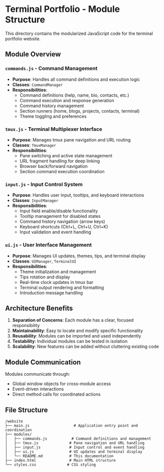 # Terminal Portfolio - Module Structure

This directory contains the modularized JavaScript code for the terminal portfolio website.

## Module Overview

### `commands.js` - Command Management
- **Purpose**: Handles all command definitions and execution logic
- **Classes**: `CommandManager`
- **Responsibilities**:
  - Command definitions (help, name, bio, contacts, etc.)
  - Command execution and response generation
  - Command history management
  - Section runners (home, blogs, projects, contacts, terminal)
  - Theme toggling and preferences

### `tmux.js` - Terminal Multiplexer Interface
- **Purpose**: Manages tmux pane navigation and URL routing
- **Classes**: `TmuxManager`
- **Responsibilities**:
  - Pane switching and active state management
  - URL fragment handling for deep linking
  - Browser back/forward navigation
  - Section command execution coordination

### `input.js` - Input Control System
- **Purpose**: Handles user input, tooltips, and keyboard interactions
- **Classes**: `InputManager`
- **Responsibilities**:
  - Input field enable/disable functionality
  - Tooltip management for disabled states
  - Command history navigation (arrow keys)
  - Keyboard shortcuts (Ctrl+L, Ctrl+U, Ctrl+K)
  - Input validation and event handling

### `ui.js` - User Interface Management
- **Purpose**: Manages UI updates, themes, tips, and terminal display
- **Classes**: `UIManager`, `TerminalUI`
- **Responsibilities**:
  - Theme initialization and management
  - Tips rotation and display
  - Real-time clock updates in tmux bar
  - Terminal output rendering and formatting
  - Introduction message handling

## Architecture Benefits

1. **Separation of Concerns**: Each module has a clear, focused responsibility
2. **Maintainability**: Easy to locate and modify specific functionality
3. **Reusability**: Modules can be imported and used independently
4. **Testability**: Individual modules can be tested in isolation
5. **Scalability**: New features can be added without cluttering existing code

## Module Communication

Modules communicate through:
- Global window objects for cross-module access
- Event-driven interactions
- Direct method calls for coordinated actions

## File Structure
```
/website
├── main.js                    # Application entry point and coordination
├── modules/
│   ├── commands.js           # Command definitions and management
│   ├── tmux.js              # Pane navigation and URL handling
│   ├── input.js             # Input control and event handling
│   ├── ui.js                # UI updates and terminal display
│   └── README.md            # This documentation
├── index.html               # Main HTML structure
└── styles.css              # CSS styling
```
